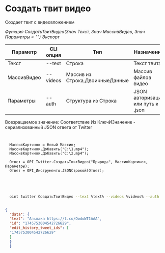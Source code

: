 ﻿---
sidebar_position: 5
---

# Создать твит видео
 Создает твит с видеовложением


*Функция СоздатьТвитВидео(Знач Текст, Знач МассивВидео, Знач Параметры = "") Экспорт*

  | Параметр | CLI опция | Тип | Назначение |
  |-|-|-|-|
  | Текст | --text | Строка | Текст твита |
  | МассивВидео | --videos | Массив из Строка,ДвоичныеДанные | Массив файлов видео |
  | Параметры | --auth | Структура из Строка | JSON авторизации или путь к .json |

  
  Вовзращаемое значение:   Соответствие Из КлючИЗначение - сериализованный JSON ответа от Twitter

```bsl title="Пример кода"
	
  
  МассивКартинок = Новый Массив;
  МассивКартинок.Добавить("C:\1.mp4");
  МассивКартинок.Добавить("C:\2.mp4");
  
  Ответ = OPI_Twitter.СоздатьТвитВидео("Природа", МассивКартинок, Параметры);
  Ответ = OPI_Инструменты.JSONСтрокой(Ответ);
  

	
```

```sh title="Пример команд CLI"
    
  oint twitter СоздатьТвитВидео --text %text% --videos %videos% --auth %auth%

```


```json title="Результат"

{
  "data": {
  "text": "Альпака https://t.co/OodoWT1AAA",
  "id": "1745753004542726629",
  "edit_history_tweet_ids": [
  "1745753004542726629"
  ]
  }
  }

```
